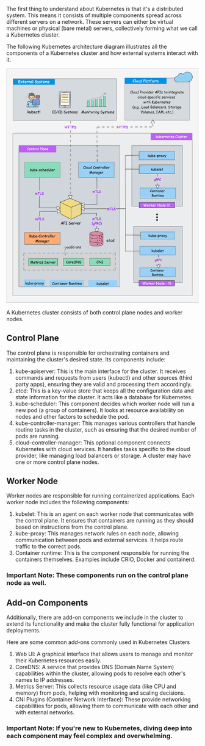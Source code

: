 The first thing to understand about Kubernetes is that it's a distributed system. This means it consists of multiple components spread across different servers on a network. These servers can either be virtual machines or physical (bare metal) servers, collectively forming what we call a Kubernetes cluster.

The following Kubernetes architecture diagram illustrates all the components of a Kubernetes cluster and how external systems interact with it.

![Alt Text](https://github.com/vamsikrishna2049/Kubernetes/blob/68c0fc109c1904b471d36acfc6991a7078a94a68/Nodes/images/02-k8s-architecture.gif)

A Kubernetes cluster consists of both control plane nodes and worker nodes.

## Control Plane
The control plane is responsible for orchestrating containers and maintaining the cluster's desired state. Its components include:

1. kube-apiserver: This is the main interface for the cluster. It receives commands and requests from users (kubectl) and other sources (third party apps), ensuring they are valid and processing them accordingly.
2. etcd: This is a key-value store that keeps all the configuration data and state information for the cluster. It acts like a database for Kubernetes.
3. kube-scheduler: This component decides which worker node will run a new pod (a group of containers). It looks at resource availability on nodes and other factors to schedule the pod.
4. kube-controller-manager: This manages various controllers that handle routine tasks in the cluster, such as ensuring that the desired number of pods are running.
5. cloud-controller-manager: This optional component connects Kubernetes with cloud services. It handles tasks specific to the cloud provider, like managing load balancers or storage.
A cluster may have one or more control plane nodes.

## Worker Node
Worker nodes are responsible for running containerized applications. Each worker node includes the following components:

1. kubelet: This is an agent on each worker node that communicates with the control plane. It ensures that containers are running as they should based on instructions from the control plane.
2. kube-proxy: This manages network rules on each node, allowing communication between pods and external services. It helps route traffic to the correct pods.
3. Container runtime: This is the component responsible for running the containers themselves. Examples include CRIO, Docker and containerd.

### Important Note: These components run on the control plane node as well.
## Add-on Components
Additionally, there are add-on components we include in the cluster to extend its functionality and make the cluster fully functional for application deployments.

Here are some common add-ons commonly used in Kubernetes Clusters
1. Web UI: A graphical interface that allows users to manage and monitor their Kubernetes resources easily.
2. CoreDNS: A service that provides DNS (Domain Name System) capabilities within the cluster, allowing pods to resolve each other's names to IP addresses.
3. Metrics Server: This collects resource usage data (like CPU and memory) from pods, helping with monitoring and scaling decisions.
4. CNI Plugins (Container Network Interface): These provide networking capabilities for pods, allowing them to communicate with each other and with external networks.

### Important Note: If you're new to Kubernetes, diving deep into each component may feel complex and overwhelming.
